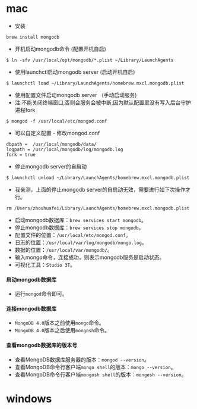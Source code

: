 # mac
* 安装
```
brew install mongodb
```
* 开机启动mongodb命令 (配置开机自启)
```
$ ln -sfv /usr/local/opt/mongodb/*.plist ~/Library/LaunchAgents
```
* 使用launchctl启动mongodb server (启动开机自启)
```
$ launchctl load ~/Library/LaunchAgents/homebrew.mxcl.mongodb.plist
```
* 使用配置文件启动mongodb server （手动启动服务)
* 注:不能关闭终端窗口,否则会服务会被中断,因为默认配置里没有写入后台守护进程fork
```
$ mongod -f /usr/local/etc/mongod.conf
```
* 可以自定义配置 - 修改mongod.conf
```
dbpath =  /usr/local/mongodb/data/
logpath = /usr/local/mongodb/log/mongodb.log
fork = true
```
* 停止mongodb server的自启动
```
$ launchctl unload ~/Library/LaunchAgents/homebrew.mxcl.mongodb.plist
```
* 我亲测，上面的停止mongodb server的自启动无效，需要进行如下次操作才行。
```
rm /Users/zhouhuafei/Library/LaunchAgents/homebrew.mxcl.mongodb.plist
```
* 启动mongodb数据库：`brew services start mongodb`。
* 停止mongodb数据库：`brew services stop mongodb`。
* 配置文件的位置：`/usr/local/etc/mongod.conf`。
* 日志的位置：`/usr/local/var/log/mongodb/mongo.log`。
* 数据的位置：`/usr/local/var/mongodb/`。
* 输入mongo命令，连接成功，则表示mongodb服务是启动状态。
* 可视化工具：`Studio 3T`。
#### 启动mongodb数据库
* 运行`mongod`命令即可。
#### 连接mongodb数据库
* `MongoDB 4.0`版本之前使用`mongo`命令。
* `MongoDB 4.0`版本之后使用`mongosh`命令。
#### 查看mongodb数据库的版本号
* 查看MongoDB数据库服务器的版本：`mongod --version`。
* 查看MongoDB命令行客户端`mongo shell`的版本：`mongo --version`。
* 查看MongoDB命令行客户端`mongosh shell`的版本：`mongosh --version`。

# windows
